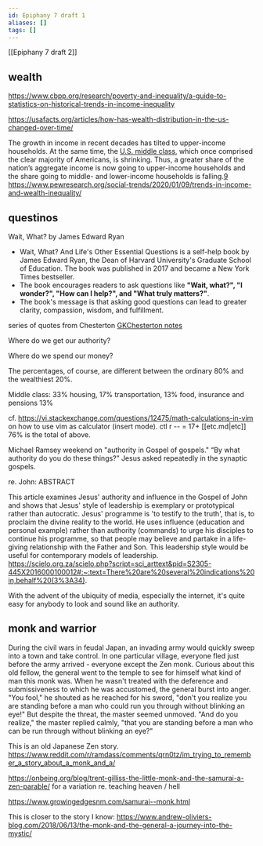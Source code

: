 ```yaml
---
id: Epiphany 7 draft 1
aliases: []
tags: []
---
```

[[Epiphany 7 draft 2]] 

## wealth

https://www.cbpp.org/research/poverty-and-inequality/a-guide-to-statistics-on-historical-trends-in-income-inequality

https://usafacts.org/articles/how-has-wealth-distribution-in-the-us-changed-over-time/


The growth in income in recent decades has tilted to upper-income households. At the same time, the [U.S. middle class](https://www.pewresearch.org/short-reads/2018/09/06/the-american-middle-class-is-stable-in-size-but-losing-ground-financially-to-upper-income-families/), which once comprised the clear majority of Americans, is shrinking. Thus, a greater share of the nation’s aggregate income is now going to upper-income households and the share going to middle- and lower-income households is falling.[9](https://www.pewresearch.org/social-trends/2020/01/09/trends-in-income-and-wealth-inequality/#fn-39263-9)
https://www.pewresearch.org/social-trends/2020/01/09/trends-in-income-and-wealth-inequality/

## questinos


Wait, What? by James Edward Ryan

- Wait, What? And Life's Other Essential Questions is a self-help book by James Edward Ryan, the Dean of Harvard University's Graduate School of Education. The book was published in 2017 and became a New York Times bestseller. 
- The book encourages readers to ask questions like **"Wait, what?", "I wonder?", "How can I help?", and "What truly matters?"**. 
- The book's message is that asking good questions can lead to greater clarity, compassion, wisdom, and fulfillment.

series of quotes from Chesterton [GKChesterton notes](GKChesterton-notes-new.md)  

Where do we get our authority?

Where do we spend our money?

The percentages, of course, are different between the ordinary 80% and the wealthiest 20%.

Middle class: 33% housing, 17% transportation, 13% food, insurance and pensions 13%

cf. https://vi.stackexchange.com/questions/12475/math-calculations-in-vim on how to use vim as calculator (insert mode). ctl r -- = 17+ [[etc.md|etc]]
76% is the total of above.

Michael Ramsey weekend on "authority in Gospel of gospels." “By what authority do you do these things?” Jesus asked repeatedly in the synaptic gospels.

re. John: ABSTRACT

This article examines Jesus' authority and influence in the Gospel of John and shows that Jesus' style of leadership is exemplary or prototypical rather than autocratic. Jesus' programme is 'to testify to the truth', that is, to proclaim the divine reality to the world. He uses influence (education and personal example) rather than authority (commands) to urge his disciples to continue his programme, so that people may believe and partake in a life-giving relationship with the Father and Son. This leadership style would be useful for contemporary models of leadership. https://scielo.org.za/scielo.php?script=sci_arttext&pid=S2305-445X2016000100012#:~:text=There%20are%20several%20indications%20in,behalf%20(3%3A34).

With the advent of the ubiquity of media, especially the internet, it's quite easy for anybody to look and sound like an authority. 

## monk and warrior

During the civil wars in feudal Japan, an invading army would quickly sweep into a town and take control. In one particular village, everyone fled just before the army arrived - everyone except the Zen monk. Curious about this old fellow, the general went to the temple to see for himself what kind of man this monk was. When he wasn't treated with the deference and submissiveness to which he was accustomed, the general burst into anger. "You fool," he shouted as he reached for his sword, "don't you realize you are standing before a man who could run you through without blinking an eye!" But despite the threat, the master seemed unmoved. "And do you realize," the master replied calmly, "that you are standing before a man who can be run through without blinking an eye?"

This is an old Japanese Zen story. https://www.reddit.com/r/ramdass/comments/qrn0tz/im_trying_to_remember_a_story_about_a_monk_and_a/

https://onbeing.org/blog/trent-gilliss-the-little-monk-and-the-samurai-a-zen-parable/ for a variation re. teaching heaven / hell

https://www.growingedgesnm.com/samurai--monk.html

This is closer to the story I know: https://www.andrew-oliviers-blog.com/2018/06/13/the-monk-and-the-general-a-journey-into-the-mystic/

